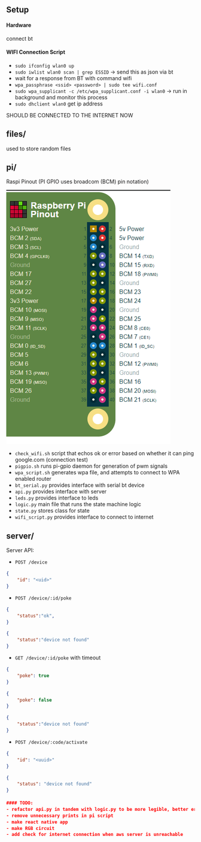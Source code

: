 ## Setup

#### Hardware
connect bt


#### WIFI Connection Script
- `sudo ifconfig wlan0 up`
- `sudo iwlist wlan0 scan | grep ESSID` -> send this as json via bt
- wait for a response from BT with command wifi
- `wpa_passphrase <ssid> <password> | sudo tee wifi.conf`
- `sudo wpa_supplicant -c /etc/wpa_supplicant.conf -i wlan0` -> run in background and monitor this process
- `sudo dhclient wlan0` get ip address

SHOULD BE CONNECTED TO THE INTERNET NOW

## files/
used to store random files

## pi/
Raspi Pinout (PI GPIO uses broadcom (BCM) pin notation)

![pinout](files/pipinout.png)

- `check_wifi.sh` script that echos ok or error based on whether it can ping google.com (connection test)
- `pigpio.sh` runs pi-gpio daemon for generation of pwm signals
- `wpa_script.sh` generates wpa file, and attempts to connect to WPA enabled router
- `bt_serial.py` provides interface with serial bt device
- `api.py` provides interface with server
- `leds.py` provides interface to leds
- `logic.py` main file that runs the state machine logic
- `state.py` stores class for state
- `wifi_script.py` provides interface to connect to internet

## server/

Server API:
- `POST /device`
```json
{
    "id": "<uid>" 
}
```

- `POST /device/:id/poke`
```json
{
    "status":"ok",
}
```
```json
{
    "status":"device not found"
}
```

- `GET /device/:id/poke` with timeout
```json
{
    "poke": true
}
```
```json
{
    "poke": false
}
```
```json
{
    "status":"device not found"
}
```

- `POST /device/:code/activate`
```json
{
    "id": "<uuid>"
}
```
```json
{
    "status": "device not found"
}

#### TODO:
- refactor api.py in tandem with logic.py to be more legible, better error handling
- remove unnecessary prints in pi script
- make react native app
- make RGB circuit
- add check for internet connection when aws server is unreachable